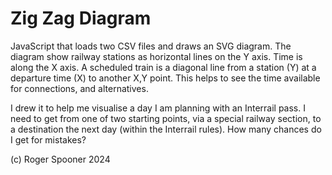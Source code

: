 # Zig Zag Diagram

JavaScript that loads two CSV files and draws an SVG diagram.
The diagram show railway stations as horizontal lines on the Y axis.
Time is along the X axis.
A scheduled train is a diagonal line from a station (Y) at a departure time (X) to another X,Y point.
This helps to see the time available for connections, and alternatives.

I drew it to help me visualise a day I am planning with an Interrail pass. I need to get from one of two starting points, via a special railway section, to a destination the next day (within the Interrail rules). How many chances do I get for mistakes?

(c) Roger Spooner 2024
